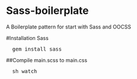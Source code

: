 Sass-boilerplate
================

A Boilerplate pattern for start with Sass and OOCSS

#Installation Sass
<pre>
  gem install sass 
</pre>

##Compile main.scss to main.css
<pre>
  sh watch
</pre>

